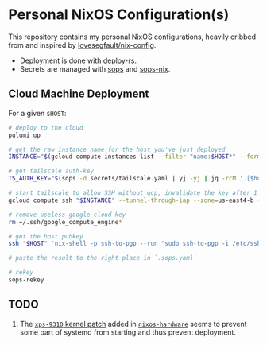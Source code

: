 # Personal NixOS Configuration(s)

This repository contains my personal NixOS configurations, heavily cribbed from
and inspired by [lovesegfault/nix-config](https://github.com/lovesegfault/nix-config).

- Deployment is done with [deploy-rs](https://github.com/serokell/deploy-rs).
- Secrets are managed with [sops](https://github.com/mozilla/sops) and
  [sops-nix](https://github.com/Mic92/sops-nix).

## Cloud Machine Deployment

For a given `$HOST`:

```sh
# deploy to the cloud
pulumi up

# get the raw instance name for the host you've just deployed
INSTANCE="$(gcloud compute instances list --filter "name:$HOST*" --format 'value(name)')"

# get tailscale auth-key
TS_AUTH_KEY="$(sops -d secrets/tailscale.yaml | yj -yj | jq -rcM '.[$host]' --arg host $HOST)"

# start tailscale to allow SSH without gcp, invalidate the key after 1 second
gcloud compute ssh "$INSTANCE" --tunnel-through-iap --zone=us-east4-b --command="sudo tailscale up --auth-key=$TS_AUTH_KEY" --ssh-key-expire-after=30s

# remove useless google cloud key
rm ~/.ssh/google_compute_engine*

# get the host pubkey
ssh "$HOST" 'nix-shell -p ssh-to-pgp --run "sudo ssh-to-pgp -i /etc/ssh/ssh_host_rsa_key 2> /dev/null"' | xsel -ib

# paste the result to the right place in `.sops.yaml`

# rekey
sops-rekey
```

## TODO

1. The [`xps-9310` kernel
   patch](https://github.com/NixOS/nixos-hardware/blob/master/dell/xps/13-9310/default.nix#L9-L20)
   added in [`nixos-hardware`](https://github.com/NixOS/nixos-hardware) seems
   to prevent some part of systemd from starting and thus prevent deployment.
